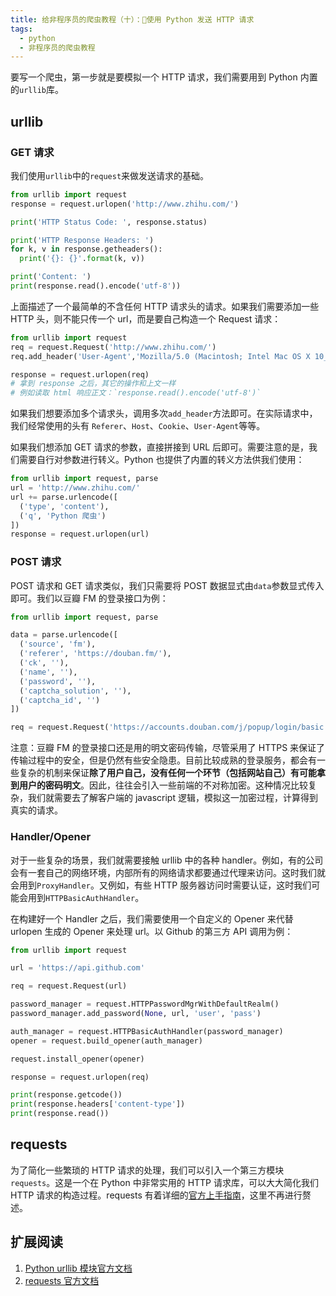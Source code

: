 ```yaml
---
title: 给非程序员的爬虫教程（十）：使用 Python 发送 HTTP 请求
tags:
  - python
  - 非程序员的爬虫教程
---
```


要写一个爬虫，第一步就是要模拟一个 HTTP 请求，我们需要用到 Python 内置的`urllib`库。

## urllib
### GET 请求
我们使用`urllib`中的`request`来做发送请求的基础。
```python
from urllib import request
response = request.urlopen('http://www.zhihu.com/')

print('HTTP Status Code: ', response.status)

print('HTTP Response Headers: ')
for k, v in response.getheaders():
  print('{}: {}'.format(k, v))

print('Content: ')
print(response.read().encode('utf-8'))
```
上面描述了一个最简单的不含任何 HTTP 请求头的请求。如果我们需要添加一些 HTTP 头，则不能只传一个 url，而是要自己构造一个 Request 请求：
```python
from urllib import request
req = request.Request('http://www.zhihu.com/')
req.add_header('User-Agent','Mozilla/5.0 (Macintosh; Intel Mac OS X 10_11_6) AppleWebKit/537.36 (KHTML, like Gecko) Chrome/62.0.3202.94 Safari/537.36')

response = request.urlopen(req)
# 拿到 response 之后，其它的操作和上文一样
# 例如读取 html 响应正文：`response.read().encode('utf-8')`
```
如果我们想要添加多个请求头，调用多次`add_header`方法即可。在实际请求中，我们经常使用的头有 `Referer`、`Host`、`Cookie`、`User-Agent`等等。

如果我们想添加 GET 请求的参数，直接拼接到 URL 后即可。需要注意的是，我们需要自行对参数进行转义。Python 也提供了内置的转义方法供我们使用：
```python
from urllib import request, parse
url = 'http://www.zhihu.com/'
url += parse.urlencode([
  ('type', 'content'),
  ('q', 'Python 爬虫')
])
response = request.urlopen(url)
```

### POST 请求
POST 请求和 GET 请求类似，我们只需要将 POST 数据显式由`data`参数显式传入即可。我们以豆瓣 FM 的登录接口为例：
```python
from urllib import request, parse

data = parse.urlencode([
  ('source', 'fm'),
  ('referer', 'https://douban.fm/'),
  ('ck', ''),
  ('name', ''),
  ('password', ''),
  ('captcha_solution', ''),
  ('captcha_id', '')
])

req = request.Request('https://accounts.douban.com/j/popup/login/basic')
```
注意：豆瓣 FM 的登录接口还是用的明文密码传输，尽管采用了 HTTPS 来保证了传输过程中的安全，但是仍然有些安全隐患。目前比较成熟的登录服务，都会有一些复杂的机制来保证**除了用户自己，没有任何一个环节（包括网站自己）有可能拿到用户的密码明文**。因此，往往会引入一些前端的不对称加密。这种情况比较复杂，我们就需要去了解客户端的 javascript 逻辑，模拟这一加密过程，计算得到真实的请求。

### Handler/Opener
对于一些复杂的场景，我们就需要接触 urllib 中的各种 handler。例如，有的公司会有一套自己的网络环境，内部所有的网络请求都要通过代理来访问。这时我们就会用到`ProxyHandler`。又例如，有些 HTTP 服务器访问时需要认证，这时我们可能会用到`HTTPBasicAuthHandler`。

在构建好一个 Handler 之后，我们需要使用一个自定义的 Opener 来代替 urlopen 生成的 Opener 来处理 url。以 Github 的第三方 API 调用为例：
```python
from urllib import request

url = 'https://api.github.com'

req = request.Request(url)

password_manager = request.HTTPPasswordMgrWithDefaultRealm()
password_manager.add_password(None, url, 'user', 'pass')

auth_manager = request.HTTPBasicAuthHandler(password_manager)
opener = request.build_opener(auth_manager)

request.install_opener(opener)

response = request.urlopen(req)

print(response.getcode())
print(response.headers['content-type'])
print(response.read())
```

## requests
为了简化一些繁琐的 HTTP 请求的处理，我们可以引入一个第三方模块`requests`。这是一个在 Python 中非常实用的 HTTP 请求库，可以大大简化我们 HTTP 请求的构造过程。requests 有着详细的[官方上手指南](http://docs.python-requests.org/zh_CN/latest/user/quickstart.html)，这里不再进行赘述。

## 扩展阅读
1. [Python urllib 模块官方文档](https://docs.python.org/3/library/urllib.request.html)
2. [requests 官方文档](http://docs.python-requests.org/zh_CN/latest/index.html)
